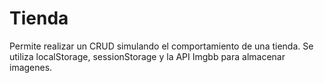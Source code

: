 # Tienda
Permite realizar un CRUD simulando el comportamiento de una tienda. Se utiliza localStorage, sessionStorage y la API Imgbb para almacenar imagenes.
